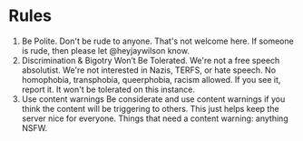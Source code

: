 # Rules

1. Be Polite. Don't be rude to anyone. That's not welcome here. If someone is rude, then please let @heyjaywilson know.
2. Discrimination & Bigotry Won’t Be Tolerated. We're not a free speech absolutist. We're not interested in Nazis, TERFS, or hate speech. No homophobia, transphobia, queerphobia, racism allowed. If you see it, report it. It won't be tolerated on this instance.
3. Use content warnings Be considerate and use content warnings if you think the content will be triggering to others. This just helps keep the server nice for everyone. Things that need a content warning: anything NSFW.
